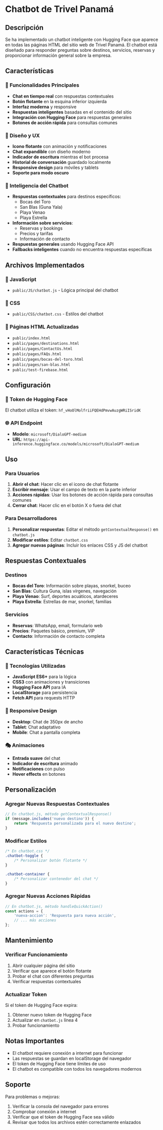 # Chatbot de Trivel Panamá

## Descripción

Se ha implementado un chatbot inteligente con Hugging Face que aparece en todas las páginas HTML del sitio web de Trivel Panamá. El chatbot está diseñado para responder preguntas sobre destinos, servicios, reservas y proporcionar información general sobre la empresa.

## Características

### 🎯 Funcionalidades Principales
- **Chat en tiempo real** con respuestas contextuales
- **Botón flotante** en la esquina inferior izquierda
- **Interfaz moderna** y responsive
- **Respuestas inteligentes** basadas en el contenido del sitio
- **Integración con Hugging Face** para respuestas generales
- **Botones de acción rápida** para consultas comunes

### 🎨 Diseño y UX
- **Icono flotante** con animación y notificaciones
- **Chat expandible** con diseño moderno
- **Indicador de escritura** mientras el bot procesa
- **Historial de conversación** guardado localmente
- **Responsive design** para móviles y tablets
- **Soporte para modo oscuro**

### 🤖 Inteligencia del Chatbot
- **Respuestas contextuales** para destinos específicos:
  - Bocas del Toro
  - San Blas (Guna Yala)
  - Playa Venao
  - Playa Estrella
- **Información sobre servicios**:
  - Reservas y bookings
  - Precios y tarifas
  - Información de contacto
- **Respuestas generales** usando Hugging Face API
- **Fallbacks inteligentes** cuando no encuentra respuestas específicas

## Archivos Implementados

### 📁 JavaScript
- `public/JS/chatbot.js` - Lógica principal del chatbot

### 📁 CSS
- `public/CSS/chatbot.css` - Estilos del chatbot

### 📁 Páginas HTML Actualizadas
- `public/index.html`
- `public/pages/destinations.html`
- `public/pages/ContactUs.html`
- `public/pages/FAQs.html`
- `public/pages/bocas-del-toro.html`
- `public/pages/san-blas.html`
- `public/test-firebase.html`

## Configuración

### 🔑 Token de Hugging Face
El chatbot utiliza el token: `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`

### 🌐 API Endpoint
- **Modelo**: `microsoft/DialoGPT-medium`
- **URL**: `https://api-inference.huggingface.co/models/microsoft/DialoGPT-medium`

## Uso

### Para Usuarios
1. **Abrir el chat**: Hacer clic en el icono de chat flotante
2. **Escribir mensaje**: Usar el campo de texto en la parte inferior
3. **Acciones rápidas**: Usar los botones de acción rápida para consultas comunes
4. **Cerrar chat**: Hacer clic en el botón X o fuera del chat

### Para Desarrolladores
1. **Personalizar respuestas**: Editar el método `getContextualResponse()` en `chatbot.js`
2. **Modificar estilos**: Editar `chatbot.css`
3. **Agregar nuevas páginas**: Incluir los enlaces CSS y JS del chatbot

## Respuestas Contextuales

### Destinos
- **Bocas del Toro**: Información sobre playas, snorkel, buceo
- **San Blas**: Cultura Guna, islas vírgenes, navegación
- **Playa Venao**: Surf, deportes acuáticos, atardeceres
- **Playa Estrella**: Estrellas de mar, snorkel, familias

### Servicios
- **Reservas**: WhatsApp, email, formulario web
- **Precios**: Paquetes básico, premium, VIP
- **Contacto**: Información de contacto completa

## Características Técnicas

### 🔧 Tecnologías Utilizadas
- **JavaScript ES6+** para la lógica
- **CSS3** con animaciones y transiciones
- **Hugging Face API** para IA
- **LocalStorage** para persistencia
- **Fetch API** para requests HTTP

### 📱 Responsive Design
- **Desktop**: Chat de 350px de ancho
- **Tablet**: Chat adaptativo
- **Mobile**: Chat a pantalla completa

### 🎭 Animaciones
- **Entrada suave** del chat
- **Indicador de escritura** animado
- **Notificaciones** con pulso
- **Hover effects** en botones

## Personalización

### Agregar Nuevas Respuestas Contextuales
```javascript
// En chatbot.js, método getContextualResponse()
if (message.includes('nuevo destino')) {
    return 'Respuesta personalizada para el nuevo destino';
}
```

### Modificar Estilos
```css
/* En chatbot.css */
.chatbot-toggle {
    /* Personalizar botón flotante */
}

.chatbot-container {
    /* Personalizar contenedor del chat */
}
```

### Agregar Nuevas Acciones Rápidas
```javascript
// En chatbot.js, método handleQuickAction()
const actions = {
    'nueva-accion': 'Respuesta para nueva acción',
    // ... más acciones
};
```

## Mantenimiento

### Verificar Funcionamiento
1. Abrir cualquier página del sitio
2. Verificar que aparece el botón flotante
3. Probar el chat con diferentes preguntas
4. Verificar respuestas contextuales

### Actualizar Token
Si el token de Hugging Face expira:
1. Obtener nuevo token de Hugging Face
2. Actualizar en `chatbot.js` línea 4
3. Probar funcionamiento

## Notas Importantes

- El chatbot requiere conexión a internet para funcionar
- Las respuestas se guardan en localStorage del navegador
- El token de Hugging Face tiene límites de uso
- El chatbot es compatible con todos los navegadores modernos

## Soporte

Para problemas o mejoras:
1. Verificar la consola del navegador para errores
2. Comprobar conexión a internet
3. Verificar que el token de Hugging Face sea válido
4. Revisar que todos los archivos estén correctamente enlazados 